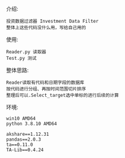 介绍:

    投资数据过滤器 Investment Data Filter
    整体上这些代码没什么用，写给自己用的
    
    
使用:
    
    Reader.py 读取器 
    Test.py 测试
    
整体思路:
    
    Reader读取有代码和日期字段的数据库
    按代码进行分组、再按时间范围切片排序
    整理后可以.Select_target选中单标的进行后续的计算 
环境:

    win10 AMD64
    python 3.8.10 AMD64
    
    akshare==1.12.31
    pandas==2.0.3
    ta==0.11.0
    TA-Lib==0.4.24
